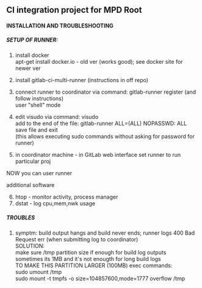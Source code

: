 ## CI integration project for MPD Root

#### INSTALLATION AND TROUBLESHOOTING  

##### SETUP OF RUNNER:  

1) install docker  
  apt-get install docker.io - old ver (works good); see docker site for newer ver  

2) install gitlab-ci-multi-runner (instructions in off repo)  

3) connect runner to coordinator via command: gitlab-runner register (and follow instructions)  
  user "shell" mode  

4) edit visudo via command: visudo  
  add to the end of the file: gitlab-runner ALL=(ALL) NOPASSWD: ALL  
  save file and exit  
  (this allows executing sudo commands without asking for password for runner)  

5) in coordinator machine - in GitLab web interface set runner to run particular proj  

NOW you can user runner  

additional software  

6) htop - monitor activity, process manager  
7) dstat - log cpu,mem,nwk usage  


##### TROUBLES  

1) symptm: build output hangs and build never ends; runner logs 400 Bad Request err (when submitting log to coordinator)  
   SOLUTION:   
     make sure /tmp partition size if enough for build log outputs  
     sometimes its 1MB and it's not enougth for long build logs  
     TO MAKE THIS PARTITION LARGER (100MB) exec commands:  
       sudo umount /tmp  
       sudo mount -t tmpfs -o size=104857600,mode=1777 overflow /tmp  
  


